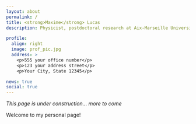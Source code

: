 ```yaml
---
layout: about
permalink: /
title: <strong>Maxime</strong> Lucas
description: Physicist, postdoctoral research at Aix-Marseille University.

profile:
  align: right
  image: prof_pic.jpg
  address: >
    <p>555 your office number</p>
    <p>123 your address street</p>
    <p>Your City, State 12345</p>

news: true
social: true
---
```


*This page is under construction... more to come*

Welcome to my personal page!

